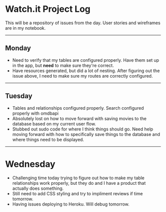# Watch.it Project Log #
This will be a repository of issues from the day. User stories and wireframes are in my notebook. 
***
## Monday ##
* Need to verify that my tables are configured properly. Have them set up in the app, but **need** to make sure they're correct. 
* Have resources generated, but did a lot of nesting. After figuring out the issue above, I need to make sure my routes are correctly configured. 
***
## Tuesday ##
* Tables and relationships configured properly. Search configured properly with omdbapi
* Absolutely lost on how to move forward with saving movies to the database based on my current user flow. 
* Stubbed out sudo code for where I think things should go. Need help moving forward with how to specifically save things to the database and where things need to be displayed. 

***
# Wednesday ##
* Challenging time today trying to figure out how to make my table relationships work properly, but they do and I have a product that actually does something. 
* Still need to add CSS styling and try to impliment reviews if time tomorrow. 
* Having issues deploying to Heroku. Will debug tomorrow. 